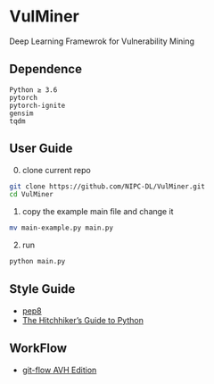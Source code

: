 # VulMiner
Deep Learning Framewrok for Vulnerability Mining

## Dependence
```
Python ≥ 3.6
pytorch
pytorch-ignite
gensim
tqdm
```

## User Guide
0. clone current repo
```bash
git clone https://github.com/NIPC-DL/VulMiner.git
cd VulMiner
```
1. copy the example main file and change it
```bash
mv main-example.py main.py
```
2. run
```bash
python main.py
```

## Style Guide
- [pep8](https://www.python.org/dev/peps/pep-0008/)
- [The Hitchhiker’s Guide to Python](https://docs.python-guide.org/)

## WorkFlow
- [git-flow AVH Edition](https://github.com/petervanderdoes/gitflow-avh)
